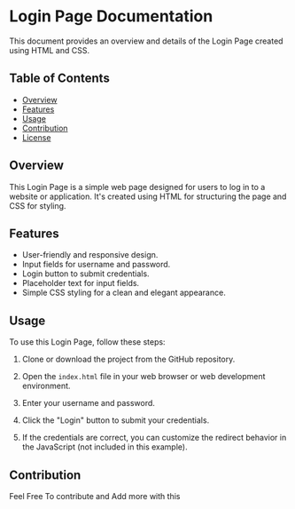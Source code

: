 # Login Page Documentation

This document provides an overview and details of the Login Page created using HTML and CSS.

## Table of Contents
- [Overview](#overview)
- [Features](#features)
- [Usage](#usage)
- [Contribution](#Contribution)
- [License](#license)

## Overview

This Login Page is a simple web page designed for users to log in to a website or application. It's created using HTML for structuring the page and CSS for styling.

## Features

- User-friendly and responsive design.
- Input fields for username and password.
- Login button to submit credentials.
- Placeholder text for input fields.
- Simple CSS styling for a clean and elegant appearance.

## Usage

To use this Login Page, follow these steps:

1. Clone or download the project from the GitHub repository.

2. Open the `index.html` file in your web browser or web development environment.

3. Enter your username and password.

4. Click the "Login" button to submit your credentials.

5. If the credentials are correct, you can customize the redirect behavior in the JavaScript (not included in this example).

## Contribution
Feel Free To contribute and Add more with this
